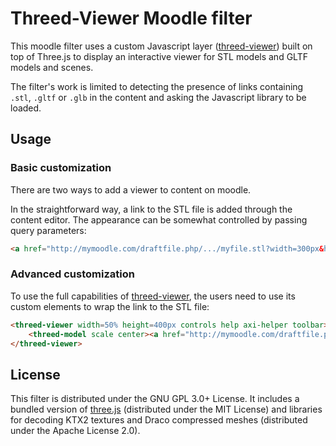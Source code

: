 # Threed-Viewer Moodle filter

This moodle filter uses a custom Javascript layer ([threed-viewer](https://github.com/cyrilpic/threed-viewer)) built on top of Three.js to display an interactive viewer for STL models and GLTF models and scenes.

The filter's work is limited to detecting the presence of links containing `.stl`, `.gltf` or `.glb` in the content and asking the Javascript library to be loaded.

## Usage

### Basic customization

There are two ways to add a viewer to content on moodle.

In the straightforward way, a link to the STL file is added through the content editor. The appearance can be somewhat controlled by passing query parameters:

```html
<a href="http://mymoodle.com/draftfile.php/.../myfile.stl?width=300px&height=300px">myfile.stl</a>
```

### Advanced customization

To use the full capabilities of [threed-viewer](https://github.com/cyrilpic/threed-viewer), the users need to use its custom elements to wrap the link to the STL file:

```html
<threed-viewer width=50% height=400px controls help axi-helper toolbar>
    <threed-model scale center><a href="http://mymoodle.com/draftfile.php/.../myfile.stl">myfile.stl</a></threed-model>
</threed-viewer>
```

## License

This filter is distributed under the GNU GPL 3.0+ License.
It includes a bundled version of [three.js](https://threejs.org) (distributed under the MIT License) and libraries for decoding KTX2 textures and Draco compressed meshes (distributed under the Apache License 2.0).
